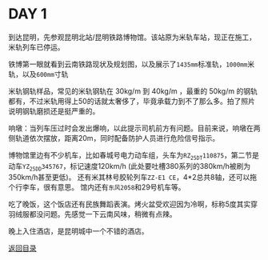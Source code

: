 
# DAY 1

到达昆明，先参观昆明北站/昆明铁路博物馆。该站原为米轨车站，现正在施工，米轨列车已停运。

铁博第一眼就看到云南铁路现状及规划图，以及展示了`1435mm`标准轨，`1000mm`米轨，以及`600mm`寸轨

米轨钢轨样品，常见的米轨钢轨在 30kg/m 到 40kg/m ，最重的 50kg/m 的钢轨都有，不过米轨用得上50的话就太奢侈了，毕竟承载力到不了那么多。拍了照片说明钢轨磨损还是挺严重的。

响墩：当列车压过时会发出爆响，以此提示司机前方有问题。目前来说，响墩在两侧轨道依次摆放，距离20m，同时配备防护人员进行危险信号指示。

博物馆里边有不少机车，比如春城号电力动车组，头车为`RZ`<sub>`25DT`</sub>`110875`，第二节是动车`YZ`<sub>`25DD`</sub>`345767`，标记速度120km/h (此处要吐槽380系列的380km/h被刷为350km/h甚至更低)。
还有米其林号胶轮列车`ZZ-E1 CE`，4*2总共8轴，还可以拖个行李车，很有意思。
馆内还有`东风2058`和29号机车等。

吃了晚饭，这个饭店还有民族舞蹈表演。烤火盆受欢迎因为冷啊，标称5度其实穿羽绒服都没问题。先感觉一下云南风味，稍微有点辣。

晚上入住酒店，是昆明城中一个不错的酒店。


[返回目录](README.md)
